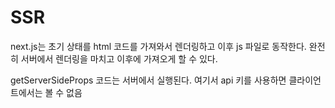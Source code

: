 # SSR

next.js는 초기 상태를 html 코드를 가져와서 렌더링하고 이후 js 파일로 동작한다.
완전히 서버에서 렌더링을 마치고 이후에 가져오게 할 수 있다.

getServerSideProps 코드는 서버에서 실행된다. 여기서 api 키를 사용하면 클라이언트에서는 볼 수 없음
